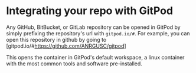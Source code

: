 # Integrating your repo with GitPod

Any GitHub, BitBucket, or GitLab repository can be opened in GitPod by simply prefixing the repository's url with ```gitpod.io/#```.
For example, you can open this repository in github by going to [gitpod.io/#https://github.com/ANRGUSC/gitpod]

This opens the container in GitPod's default workspace, a linux container with the most common tools and software pre-installed.
